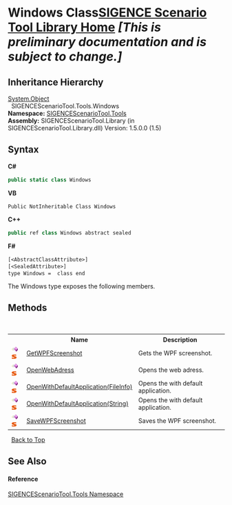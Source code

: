 # Windows Class<a href="https://github.com/ObiWanLansi/SIGENCE-Scenario-Tool">SIGENCE Scenario Tool Library Home</a> _**\[This is preliminary documentation and is subject to change.\]**_




## Inheritance Hierarchy
<a href="http://msdn2.microsoft.com/en-us/library/e5kfa45b" target="_blank">System.Object</a><br />&nbsp;&nbsp;SIGENCEScenarioTool.Tools.Windows<br />
**Namespace:**&nbsp;<a href="ed07aae6-c2f9-b6d8-effe-51b38a92d007.md">SIGENCEScenarioTool.Tools</a><br />**Assembly:**&nbsp;SIGENCEScenarioTool.Library (in SIGENCEScenarioTool.Library.dll) Version: 1.5.0.0 (1.5)

## Syntax

**C#**<br />
``` C#
public static class Windows
```

**VB**<br />
``` VB
Public NotInheritable Class Windows
```

**C++**<br />
``` C++
public ref class Windows abstract sealed
```

**F#**<br />
``` F#
[<AbstractClassAttribute>]
[<SealedAttribute>]
type Windows =  class end
```

The Windows type exposes the following members.


## Methods
&nbsp;<table><tr><th></th><th>Name</th><th>Description</th></tr><tr><td>![Public method](media/pubmethod.gif "Public method")![Static member](media/static.gif "Static member")</td><td><a href="10faf574-f639-7d66-b0d4-1097fd6768af.md">GetWPFScreenshot</a></td><td>
Gets the WPF screenshot.</td></tr><tr><td>![Public method](media/pubmethod.gif "Public method")![Static member](media/static.gif "Static member")</td><td><a href="148a3aa4-3133-6519-7233-51fc436e79d5.md">OpenWebAdress</a></td><td>
Opens the web adress.</td></tr><tr><td>![Public method](media/pubmethod.gif "Public method")![Static member](media/static.gif "Static member")</td><td><a href="4e0f83ea-897f-d2a0-986d-0c3460039820.md">OpenWithDefaultApplication(FileInfo)</a></td><td>
Opens the with default application.</td></tr><tr><td>![Public method](media/pubmethod.gif "Public method")![Static member](media/static.gif "Static member")</td><td><a href="7a9edbd1-79c9-20a0-d41c-2f654d954dc0.md">OpenWithDefaultApplication(String)</a></td><td>
Opens the with default application.</td></tr><tr><td>![Public method](media/pubmethod.gif "Public method")![Static member](media/static.gif "Static member")</td><td><a href="ef8804fe-8cb9-28ae-81ba-758b1813e1f9.md">SaveWPFScreenshot</a></td><td>
Saves the WPF screenshot.</td></tr></table>&nbsp;
<a href="#windows-class">Back to Top</a>

## See Also


#### Reference
<a href="ed07aae6-c2f9-b6d8-effe-51b38a92d007.md">SIGENCEScenarioTool.Tools Namespace</a><br />